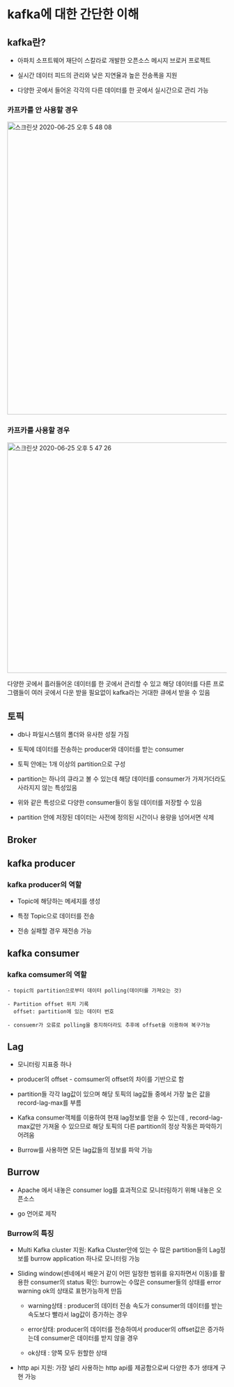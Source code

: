 # kafka에 대한 간단한 이해 

## kafka란?

   - 아파치 소프트웨어 재단이 스칼라로 개발한 오픈소스 메시지 브로커 프로젝트
   
   - 실시간 데이터 피드의 관리와 낮은 지연율과 높은 전송폭을 지원 
   
   - 다양한 곳에서 들어온 각각의 다른 데이터를 한 곳에서 실시간으로 관리 가능 
   
   ### 카프카를 안 사용할 경우
   
   <img width="671" alt="스크린샷 2020-06-25 오후 5 48 08" src="https://user-images.githubusercontent.com/60679342/85687847-32eb6680-b70c-11ea-9bdb-cf13c8e003f5.png">
   
   ### 카프카를 사용할 경우
   <img width="528" alt="스크린샷 2020-06-25 오후 5 47 26" src="https://user-images.githubusercontent.com/60679342/85688150-747c1180-b70c-11ea-843b-c6b650028929.png">
   
   다양한 곳에서 흘러들어온 데이터를 한 곳에서 관리할 수 있고 해당 데이터를 다른 프로그램들이 여러 곳에서 다운 받을 필요없이 kafka라는 거대한 큐에서 받을 수 있음
   
   
   
   ## 토픽 
   
   - db나 파일시스템의 폴더와 유사한 성질 가짐
   
   - 토픽에 데이터를 전송하는 producer와 데이터를 받는 consumer
   
   - 토픽 안에는 1개 이상의 partition으로 구성 
   
   - partition는 하나의 큐라고 볼 수 있는데 해당 데이터를 consumer가 가져가더라도 사라지지 않는 특성있음
   
   - 위와 같은 특성으로 다양한 consumer들이 동일 데이터를 저장할 수 있음
   
   - partition 안에 저장된 데이터는 사전에 정의된 시간이나 용량을 넘어서면 삭제
   
   ## Broker 
   
   
   ## kafka producer
   
   ### kafka producer의 역할
   
   - Topic에 해당하는 메세지를 생성
   
   - 특정 Topic으로 데이터를 전송
   
   - 전송 실패할 경우 재전송 가능
   
   
   ## kafka consumer
   
   ### kafka comsumer의 역할
    
    - topic의 partition으로부터 데이터 polling(데이터를 가져오는 것)
    
    - Partition offset 위치 기록 
      offset: partition에 있는 데이터 번호 
    
    - consuemr가 오류로 polling을 중지하더라도 추후에 offset을 이용하여 복구가능 
    
   ## Lag
   
   - 모니터링 지표중 하나
    
   - producer의 offset - comsumer의 offset의 차이를 기반으로 함
   
   - partition들 각각 lag값이 있으며 해당 토픽의 lag값들 중에서 가장 높은 값을 record-lag-max를 부름
   
   - Kafka consumer객체를 이용하여 현재 lag정보를 얻을 수 있는데 , record-lag-max값만 가져올 수 있으므로 해당 토픽의 다른 partition의 정상 작동은 파악하기 어려움 
   
   - Burrow를 사용하면 모든 lag값들의 정보를 파악 가능 
    
    
   ## Burrow
   
   - Apache 에서 내놓은 consumer log를 효과적으로 모니터링하기 위해 내놓은 오픈소스
   
   - go 언어로 제작
   
   ### Burrow의 특징
   
   - Multi Kafka cluster 지원: Kafka Cluster안에 있는 수 많은 partition들의 Lag정보를 burrow application 하나로 모니터링 가능 
   
   - Sliding window(센네에서 배운거 같이 어떤 일정한 범위를 유지하면서 이동)를 활용한 consumer의 status 확인: burrow는 수많은 consumer들의 상태를 error warning ok의 상태로 표현가능하게    만듬
   
     - warning상태 : producer의 데이터 전송 속도가 consumer의 데이터를 받는 속도보다 빨라서 lag값이 증가하는 경우
     
     - error상태: producer의 데이터를 전송하여서 producer의 offset값은 증가하는데 consumer은 데이터를 받지 않을 경우
     
     - ok상태 : 양쪽 모두 원할한 상태
   
   - http api 지원: 가장 널리 사용하는 http api를 제공함으로써 다양한 추가 생태계 구현 가능 
   
   
   
   
    
